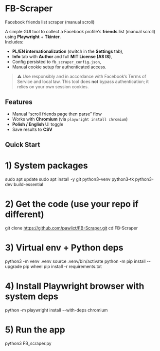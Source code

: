# FB-Scraper
Facebook friends list scraper (manual scroll)

A simple GUI tool to collect a Facebook profile's **friends** list (manual scroll) using **Playwright** + **Tkinter**.  
Includes:
- **PL/EN internationalization** (switch in the **Settings** tab),
- **Info** tab with **Author** and full **MIT License (AS IS)**,
- Config persisted to `fb_scraper_config.json`,
- Manual cookie setup for authenticated access.

> ⚠️ Use responsibly and in accordance with Facebook’s Terms of Service and local law. This tool does **not** bypass authentication; it relies on your own session cookies.

## Features
- Manual “scroll friends page then parse” flow
- Works with **Chromium** (via `playwright install chromium`)
- **Polish / English** UI toggle
- Save results to **CSV**

## Quick Start

# 1) System packages
sudo apt update
sudo apt install -y git python3-venv python3-tk python3-dev build-essential

# 2) Get the code (use your repo if different)
git clone https://github.com/pawlict/FB-Scraper.git
cd FB-Scraper

# 3) Virtual env + Python deps
python3 -m venv .venv
source .venv/bin/activate
python -m pip install --upgrade pip wheel
pip install -r requirements.txt

# 4) Install Playwright browser with system deps
python -m playwright install --with-deps chromium

# 5) Run the app
python3 FB_scraper.py
